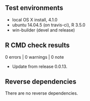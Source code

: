 ## Test environments
* local OS X install, 4.1.0
* ubuntu 14.04.5 (on travis-ci), R 3.5.0
* win-builder (devel and release)

## R CMD check results

0 errors | 0 warnings | 0 note

* Update from release 0.0.13.

## Reverse dependencies

There are no reverse dependencies.
